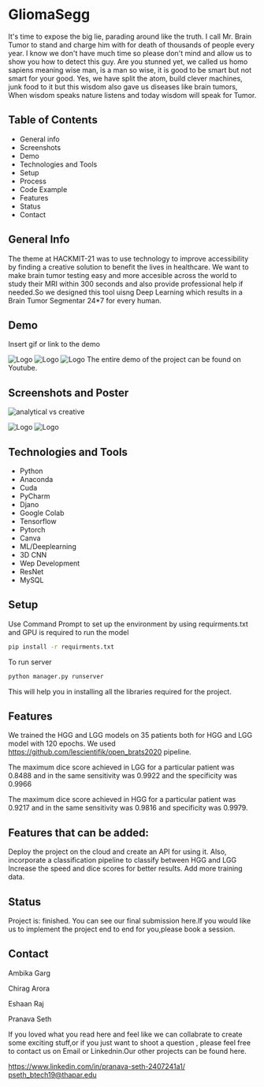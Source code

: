 
# GliomaSegg

It's time to expose the big lie, parading around like the truth. I call Mr. Brain Tumor to stand and charge him with for death of thousands of people every year. I know we don't have much time so please don't mind and allow us to show you how to detect this guy. Are you stunned yet, we called us homo sapiens meaning wise man, is a man so wise, it is good to be smart but not smart for your good. Yes, we have split the atom, build clever machines, junk food to it but this wisdom also gave us diseases like brain tumors, When wisdom speaks nature listens and today wisdom will speak for Tumor.

## Table of Contents
* General info 
* Screenshots
* Demo
* Technologies and Tools 
* Setup
* Process
* Code Example 
* Features
* Status
* Contact 

## General Info

The theme at HACKMIT-21 was to use technology to improve accessibility by finding a creative solution to benefit the lives in healthcare. We want to make brain tumor testing easy and more accesible across the world to study their MRI within 300 seconds and also provide professional help if needed.So we designed this tool uisng Deep Learning which results in a Brain Tumor Segmentar 24*7 for every human.

## Demo

Insert gif or link to the demo

  
![Logo](https://dev-to-uploads.s3.amazonaws.com/uploads/articles/th5xamgrr6se0x5ro4g6.png)
![Logo](https://dev-to-uploads.s3.amazonaws.com/uploads/articles/th5xamgrr6se0x5ro4g6.png)
![Logo](https://dev-to-uploads.s3.amazonaws.com/uploads/articles/th5xamgrr6se0x5ro4g6.png)
The entire demo of the project can be found on Youtube.

## Screenshots and Poster
![analytical vs  creative](https://user-images.githubusercontent.com/60806141/133929296-a0f5adfc-bd7b-4885-ac32-7de18a8db069.png)

![Logo](https://dev-to-uploads.s3.amazonaws.com/uploads/articles/th5xamgrr6se0x5ro4g6.png)
![Logo](https://dev-to-uploads.s3.amazonaws.com/uploads/articles/th5xamgrr6se0x5ro4g6.png)

## Technologies and Tools 

* Python
* Anaconda
* Cuda
* PyCharm
* Djano
* Google Colab
* Tensorflow
* Pytorch
* Canva
* ML/Deeplearning
* 3D CNN
* Wep Development 
* ResNet
* MySQL

## Setup

Use Command Prompt to set up the environment by using requirments.txt and GPU is required to run the model

```bash
pip install -r requirments.txt
```

To run server 

```bash
python manager.py runserver
```

This will help you in installing all the libraries required for the project.

## Features
We trained the HGG and LGG models on 35 patients both for HGG and LGG model with 120 epochs. We used https://github.com/lescientifik/open_brats2020 pipeline.

The maximum dice score achieved in LGG for a particular patient was 0.8488 and in the same sensitivity was 0.9922 and the specificity was 0.9966

The maximum dice score achieved in HGG for a particular patient was 0.9217 and in the same sensitivity was 0.9816 and specificity was 0.9979. 

## Features that can be added:

Deploy the project on the cloud and create an API for using it.
Also, incorporate a classification pipeline to classify between HGG and LGG
Increase the speed and dice scores for better results.
Add more training data.

## Status

Project is: finished. You can see our final submission here.If you would like us to implement the project end to end for you,please book a session.

## Contact

Ambika Garg

Chirag Arora

Eshaan Raj

Pranava Seth

If you loved what you read here and feel like we can collabrate to create some exciting stuff,or if you just want to shoot a question , please feel free to contact us on Email or Linkednin.Our other projects can be found here.

https://www.linkedin.com/in/pranava-seth-2407241a1/
pseth_btech19@thapar.edu



